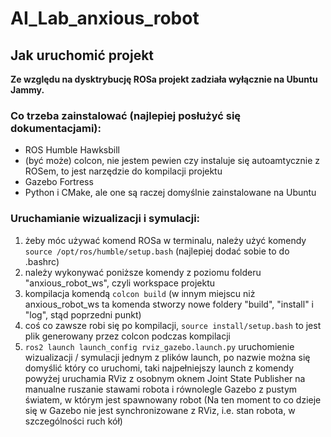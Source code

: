 # AI_Lab_anxious_robot

## Jak uruchomić projekt
**Ze względu na dysktrybucję ROSa projekt zadziała wyłącznie na Ubuntu Jammy.**

### Co trzeba zainstalować (najlepiej posłużyć się dokumentacjami):
- ROS Humble Hawksbill
- (być może) colcon, nie jestem pewien czy instaluje się autoamtycznie z ROSem, to jest narzędzie do kompilacji projektu
- Gazebo Fortress
- Python i CMake, ale one są raczej domyślnie zainstalowane na Ubuntu

### Uruchamianie wizualizacji i symulacji:
1. żeby móc używać komend ROSa w terminalu, należy użyć komendy `source /opt/ros/humble/setup.bash` (najlepiej dodać sobie to do .bashrc)
2. należy wykonywać poniższe komendy z poziomu folderu "anxious_robot_ws", czyli workspace projektu
3. kompilacja komendą `colcon build` (w innym miejscu niż anxious_robot_ws ta komenda stworzy nowe foldery "build", "install" i "log", stąd poprzedni punkt)
4. coś co zawsze robi się po kompilacji, `source install/setup.bash` to jest plik generowany przez colcon podczas kompilacji
5. `ros2 launch launch_config rviz_gazebo.launch.py` uruchomienie wizualizacji / symulacji jednym z plików launch, po nazwie można się domyślić który co uruchomi, taki najpełniejszy launch z komendy powyżej uruchamia RViz z osobnym oknem Joint State Publisher na manualne ruszanie stawami robota i równolegle Gazebo z pustym światem, w którym jest spawnowany robot (Na ten moment to co dzieje się w Gazebo nie jest synchronizowane z RViz, i.e. stan robota, w szczególności ruch kół)
